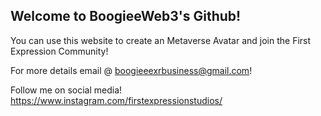 ## Welcome to BoogieeWeb3's Github!

You can use this website to create an Metaverse Avatar and join the First Expression Community! 

For more details email @ boogieeexrbusiness@gmail.com!

Follow me on social media! https://www.instagram.com/firstexpressionstudios/ 
